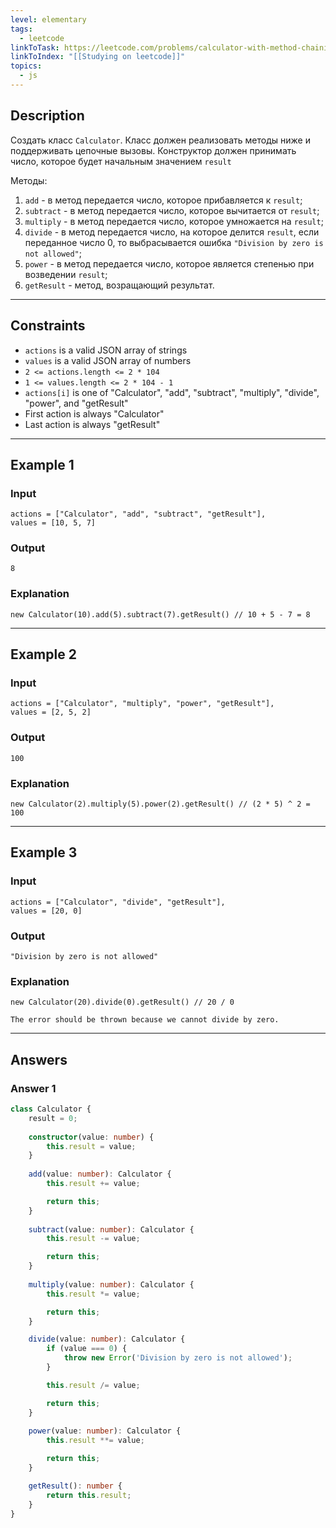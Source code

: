 ```yaml
---
level: elementary
tags:
  - leetcode
linkToTask: https://leetcode.com/problems/calculator-with-method-chaining/description/?envType=study-plan-v2&envId=30-days-of-javascript
linkToIndex: "[[Studying on leetcode]]"
topics:
  - js
---
```

## Description

Создать класс `Calculator`. Класс должен реализовать методы ниже и поддерживать цепочные вызовы. Конструктор должен принимать число, которое будет начальным значением `result`

Методы:
1. `add` - в метод передается число, которое прибавляется к `result`;
2. `subtract` - в метод передается число, которое вычитается от `result`;
3. `multiply` - в метод передается число, которое умножается на `result`;
4. `divide` - в метод передается число, на которое делится `result`, если переданное число 0, то выбрасывается ошибка  `"Division by zero is not allowed"`;
5. `power` - в метод передается число, которое является степенью при возведении `result`;
6. `getResult` - метод, возращающий результат.

---
## Constraints

- `actions` is a valid JSON array of strings
- `values` is a valid JSON array of numbers
- `2 <= actions.length <= 2 * 104`
- `1 <= values.length <= 2 * 104 - 1`
- `actions[i]` is one of "Calculator", "add", "subtract", "multiply", "divide", "power", and "getResult"
- First action is always "Calculator"
- Last action is always "getResult"

---
## Example 1

### Input

```
actions = ["Calculator", "add", "subtract", "getResult"], 
values = [10, 5, 7]
```
### Output

```
8
```
### Explanation

```
new Calculator(10).add(5).subtract(7).getResult() // 10 + 5 - 7 = 8
```

---
## Example 2

### Input

```
actions = ["Calculator", "multiply", "power", "getResult"], 
values = [2, 5, 2]
```
### Output

```
100
```
### Explanation

```
new Calculator(2).multiply(5).power(2).getResult() // (2 * 5) ^ 2 = 100
```

---
## Example 3

### Input

```
actions = ["Calculator", "divide", "getResult"], 
values = [20, 0]
```
### Output

```
"Division by zero is not allowed"
```
### Explanation

```
new Calculator(20).divide(0).getResult() // 20 / 0 

The error should be thrown because we cannot divide by zero.
```

---
## Answers

### Answer 1

```typescript
class Calculator {
    result = 0;
    
	constructor(value: number) {
		this.result = value;
    }
    
	add(value: number): Calculator {
		this.result += value;

        return this;
	}
    
	subtract(value: number): Calculator {
		this.result -= value;

        return this;
	}
    
	multiply(value: number): Calculator {
		this.result *= value;

        return this;
	}

	divide(value: number): Calculator {
        if (value === 0) {
            throw new Error('Division by zero is not allowed');
        }

		this.result /= value;

        return this;
	}
    
	power(value: number): Calculator {
		this.result **= value;

        return this;
	}

	getResult(): number {
		return this.result;
	}
}
```